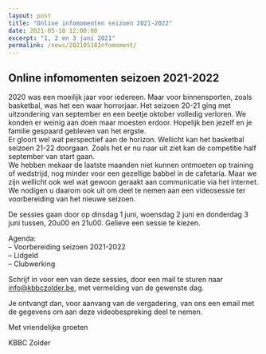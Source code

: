 ```yaml
---
layout: post
title: "Online infomomenten seizoen 2021-2022"
date: 2021-05-18 12:00:00
excerpt: "1, 2 en 3 juni 2021"
permalink: /news/20210518Infomoment/
---
```


## Online infomomenten seizoen 2021-2022

2020 was een moeilijk jaar voor iedereen. Maar voor binnensporten, zoals basketbal, was het een waar horrorjaar. Het seizoen 20-21 ging met uitzondering van september en een beetje oktober volledig verloren. We konden er weinig aan doen maar moesten erdoor. 
Hopelijk ben jezelf en je familie gespaard gebleven van het ergste.  
Er gloort wel wat perspectief aan de horizon. Wellicht kan het basketbal seizoen 21-22 doorgaan. Zoals het er nu naar uit ziet kan de competitie half september van start gaan.  
We hebben mekaar de laatste maanden niet kunnen ontmoeten op training of wedstrijd, nog minder voor een gezellige babbel in de cafetaria. Maar we zijn wellicht ook wel wat gewoon geraakt aan communicatie via het internet. 
We nodigen u daarom ook uit om deel te nemen aan een videosessie ter voorbereiding van het nieuwe seizoen.  
  
De sessies gaan door op dinsdag 1 juni, woensdag 2 juni en donderdag 3 juni tussen, 20u00 en 21u00. Gelieve een sessie te kiezen.  
  
Agenda:  
– Voorbereiding seizoen 2021-2022  
– Lidgeld  
– Clubwerking  

Schrijf in voor een van deze sessies, door een mail te sturen naar info@kbbczolder.be, met vermelding van de gewenste dag.  
  
Je ontvangt dan, voor aanvang van de vergadering, van ons een email met de gegevens om aan deze videobespreking deel te nemen.  

Met vriendelijke groeten


KBBC Zolder  




